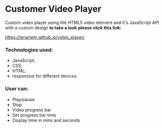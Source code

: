 # Customer Video Player
Custom video player using the HTML5 video element and it's JavaScript API with a custom design
**to take a look please click this link:** 

https://lenariem.github.io/video_player/

### Technologies used: 
* JavaScript;
* CSS;
* HTML;
* responsive for different devices.

### User can:
* Play/pause
* Stop
* Video progress bar
* Set progress bar time
* Display time in mins and seconds